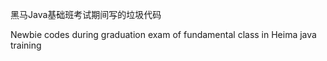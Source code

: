 黑马Java基础班考试期间写的垃圾代码

Newbie codes during graduation exam of fundamental class in Heima java training
